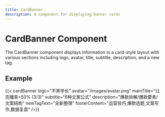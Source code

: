 ```yaml
---
title: CardBanner
description: A component for displaying banner cards
---
```


# CardBanner Component

The CardBanner component displays information in a card-style layout with various sections including logo, avatar, title, subtitle, description, and a new tag.

## Example

{{< cardBanner
    logo="不黑学长"
    avatar="/images/avatar.png"
    mainTitle="让完播率>50% (3/3)"
    subtitle="6种文案公式"
    description="爆款拆解/爆款要素/文案结构"
    newTagText="全新整理"
    footerContent="运营技巧,爆款选题,文案写作,数据复盘"
/>}} 